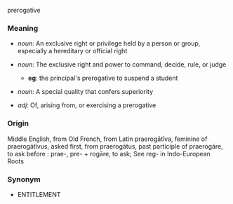 prerogative
### Meaning
+ _noun_: An exclusive right or privilege held by a person or group, especially a hereditary or official right
+ _noun_: The exclusive right and power to command, decide, rule, or judge
    + __eg__: the principal's prerogative to suspend a student
+ _noun_: A special quality that confers superiority

+ _adj_: Of, arising from, or exercising a prerogative

### Origin

Middle English, from Old French, from Latin praerogātīva, feminine of praerogātīvus, asked first, from praerogātus, past participle of praerogāre, to ask before : prae-, pre- + rogāre, to ask; See reg- in Indo-European Roots

### Synonym

+ ENTITLEMENT


